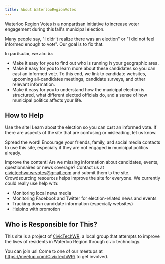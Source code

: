 ```yaml
---
title: About WaterlooRegionVotes
---
```


Waterloo Region Votes is a nonpartisan initiative to 
increase voter engagement during this fall's municipal election. 

Many people say, "I didn't realize there was an election" or "I did
not feel informed enough to vote". Our goal is to fix that.

In particular, we aim to:

- Make it easy for you to find out who is running in your geographic
  area.
- Make it easy for you to learn more about these candidates so you can
  cast an informed vote. To this end, we link to candidate websites,
  upcoming all-candidates meetings, candidate surveys, and other
  relevant information.
- Make it easy for you to understand how the municipal election is
  structured, what different elected officials do, and a sense of
  how municipal politics affects your life. 

## How to Help

Use the site! Learn about the election so you can cast an informed
vote. If there are aspects of the site that are confusing or
misleading, let us know. 

Spread the word! Encourage your friends, family, and social media
contacts to use this site, especially if they are not engaged in
municipal politics already. 

Improve the content! Are we missing information about candidates, events,
questionnaires or news coverage? Contact us at
civictechwr.wrvotes@gmail.com and submit them to
the site. Crowdsourcing resources helps improve the site for everyone.
We currently could really use help with: 

- Monitoring local news media
- Monitoring Facebook and Twitter for election-related news and events
- Tracking down candidate information (especially websites)
- Helping with promotion 


## Who is Responsible for This?

This site is a project of [CivicTechWR](https://civictechwr.org), a
local group that attempts to improve the lives of residents in
Waterloo Region through civic technology. 

You can join us! Come to one of our meetups at
<https://meetup.com/CivicTechWR/> to get involved. 
